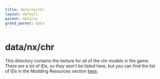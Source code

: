 ```yaml
---
title: data/nx/chr
layout: default
parent: data/nx
grand_parent: data
---
```


# data/nx/chr

This directory contains the texture for all of the chr models in the game. There are a lot of IDs, so they won't be listed here, but you can find the list of IDs in the Modding Resources section [here](../../../../modding-resources.html).
